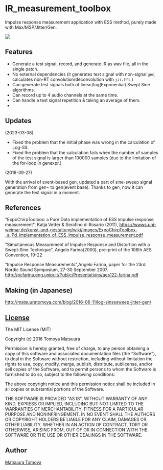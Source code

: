 # IR_measurement_toolbox

Impulse response measurement application with ESS method, purely made with Max/MSP/Jitter/Gen.

![](./thum.jpg)

## Features

- Generate a test signal, record, and generate IR as wav file, all in the single patch.
- No external dependencies (it generates test signal with non-signal `gen`, calculates non-RT convolution/deconvolution with `jit.fft`.)
- Can generate test signals both of linear/log(Exponential) Swept Sine algorithms.
- Can record up to 4 audio channels at the same time.
- Can handle a test signal repetition & taking an average of them.
- 
## Updates

(2023-03-08) 

- Fixed the problem that the initial phase was wrong in the calculation of Log-SS.
- Fixed the problem that the calculation fails when the number of samples of the test signal is larger than 100000 samples (due to the limitation of the for-loop in genexpr.)

(2018-09-27)

With the arrival of event-based gen, updated a part of sine-sweep signal generation from gen~ to gen(event base).
Thanks to gen, now it can generate the test signal in a moment.

## References 

"ExpoChirpToolbox: a Pure Data implementation of ESS impulse response measurement", Katja Vetter & Serafino di Rosario (2011), https://wwws.uni-weimar.de/kunst-und-gestaltung/wiki/images/ExpoChirpToolbox-_a_Pd_implementation_of_ESS_impulse_response_measurement.pdf 

"Simultaneous Measurement of Impulse Response and Distortion with a Swept-Sine Technique", Angelo Farina(2000), pre-print of the 108th AES Convention, 19-22 

"Impulse Response Measurements",Angelo Farina, paper for the 23rd Nordic Sound Symposium, 27-30 September 2007. http://pcfarina.eng.unipr.it/Public/Presentations/aes122-farina.pdf 

## Making (in Japanese)

<http://matsuuratomoya.com/blog/2016-06-11/log-sinsesweep-jitter-gen/>

## [License](LICENSE)

The MIT License (MIT)

Copyright (c) 2016 Tomoya Matsuura

Permission is hereby granted, free of charge, to any person obtaining a copy
of this software and associated documentation files (the "Software"), to deal
in the Software without restriction, including without limitation the rights
to use, copy, modify, merge, publish, distribute, sublicense, and/or sell
copies of the Software, and to permit persons to whom the Software is
furnished to do so, subject to the following conditions:

The above copyright notice and this permission notice shall be included in all
copies or substantial portions of the Software.

THE SOFTWARE IS PROVIDED "AS IS", WITHOUT WARRANTY OF ANY KIND, EXPRESS OR
IMPLIED, INCLUDING BUT NOT LIMITED TO THE WARRANTIES OF MERCHANTABILITY,
FITNESS FOR A PARTICULAR PURPOSE AND NONINFRINGEMENT. IN NO EVENT SHALL THE
AUTHORS OR COPYRIGHT HOLDERS BE LIABLE FOR ANY CLAIM, DAMAGES OR OTHER
LIABILITY, WHETHER IN AN ACTION OF CONTRACT, TORT OR OTHERWISE, ARISING FROM,
OUT OF OR IN CONNECTION WITH THE SOFTWARE OR THE USE OR OTHER DEALINGS IN THE
SOFTWARE.

## Author

[Matsuura Tomoya](http://matsuuratomoya.com)


